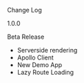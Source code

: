 Change Log

1.0.0

Beta Release

- Serverside rendering
- Apollo Client
- New Demo App
- Lazy Route Loading
